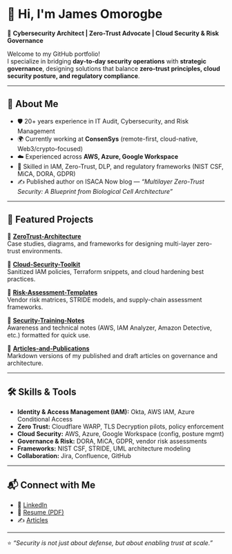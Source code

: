 # 👋 Hi, I'm James Omorogbe  

🔐 **Cybersecurity Architect | Zero-Trust Advocate | Cloud Security & Risk Governance**  

Welcome to my GitHub portfolio!  
I specialize in bridging **day-to-day security operations** with **strategic governance**, designing solutions that balance **zero-trust principles, cloud security posture, and regulatory compliance**.  

---

## 🚀 About Me  
- 🛡️ 20+ years experience in IT Audit, Cybersecurity, and Risk Management  
- 🌍 Currently working at **ConsenSys** (remote-first, cloud-native, Web3/crypto-focused)  
- ☁️ Experienced across **AWS, Azure, Google Workspace**  
- 📜 Skilled in IAM, Zero-Trust, DLP, and regulatory frameworks (NIST CSF, MiCA, DORA, GDPR)  
- ✍️ Published author on ISACA Now blog — *“Multilayer Zero-Trust Security: A Blueprint from Biological Cell Architecture”*  

---

## 📂 Featured Projects  

🔹 **[ZeroTrust-Architecture](#)**  
Case studies, diagrams, and frameworks for designing multi-layer zero-trust environments.  

🔹 **[Cloud-Security-Toolkit](#)**  
Sanitized IAM policies, Terraform snippets, and cloud hardening best practices.  

🔹 **[Risk-Assessment-Templates](#)**  
Vendor risk matrices, STRIDE models, and supply-chain assessment frameworks.  

🔹 **[Security-Training-Notes](#)**  
Awareness and technical notes (AWS, IAM Analyzer, Amazon Detective, etc.) formatted for quick use.  

🔹 **[Articles-and-Publications](#)**  
Markdown versions of my published and draft articles on governance and architecture.  

---

## 🛠️ Skills & Tools  
- **Identity & Access Management (IAM):** Okta, AWS IAM, Azure Conditional Access  
- **Zero Trust:** Cloudflare WARP, TLS Decryption pilots, policy enforcement  
- **Cloud Security:** AWS, Azure, Google Workspace (config, posture mgmt)  
- **Governance & Risk:** DORA, MiCA, GDPR, vendor risk assessments  
- **Frameworks:** NIST CSF, STRIDE, UML architecture modeling  
- **Collaboration:** Jira, Confluence, GitHub  

---

## 📬 Connect with Me  
- 🔗 [LinkedIn](https://www.linkedin.com/in/your-link)  
- 📎 [Resume (PDF)](link-to-your-resume)  
- ✍️ [Articles](link-to-your-blog-or-isaca-post)  

---
⭐️ *“Security is not just about defense, but about enabling trust at scale.”*

